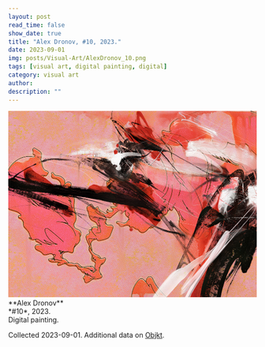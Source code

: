```yaml
---
layout: post
read_time: false
show_date: true
title: "Alex Dronov, #10, 2023."
date: 2023-09-01
img: posts/Visual-Art/AlexDronov_10.png
tags: [visual art, digital painting, digital]
category: visual art
author: 
description: ""
---
```


<img src='./assets/img/posts/Visual-Art/AlexDronov_10.png'>

<br>
**Alex Dronov**
<br>*#10*, 2023.
<br>Digital painting.


 <div class="page-separator"></div>

Collected 2023-09-01. Additional data on [Objkt](https://objkt.com/tokens/KT1LHe2UsdEmbBpmgwD6S4RHujtQkCkkbLWu/18).
